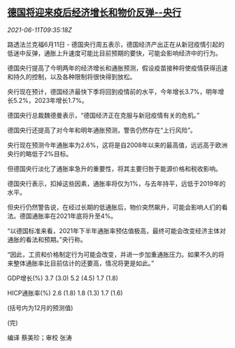 <!--1623405662000-->
[德国将迎来疫后经济增长和物价反弹--央行](https://cn.reuters.com/article/germany-cen-economy-covid-0611-idCNKCS2DN0WL)
------

<div><i>2021-06-11T09:35:18Z</i></div><p>路透法兰克福6月11日 - 德国央行周五表示，德国经济产出正在从新冠疫情引起的低迷中反弹，通胀上升速度可能比目前预期的要快，可能会影响经济中的行为。</p><p>德国央行提高了今明两年的经济增长和通胀预测，假设疫苗接种将使疫情获得迅速和持久的控制，以及各种限制将很快得到放松。</p><p>央行现在预计，德国经济最快下季将回到疫情前的水平，今年增长3.7%，明年增长5.2%，2023年增长1.7%。</p><p>德国央行总裁魏德曼表示，“德国经济正在克服与新冠疫情有关的危机。”</p><p>德国央行还提高了对今年和明年通胀预测，警告仍然存在“上行风险”。</p><p>央行现在预测今年通胀率为2.6%，这将是自2008年以来的最高值，远远高于欧洲央行的略低于2%目标。</p><p>但德国央行淡化了通胀率急升的重要性，将其主要归咎于能源价格和税收影响。</p><p>德国央行表示，扣掉这些因素，通胀率将仅为1%，与去年持平，远低于2019年的水平。</p><p>但央行仍然警告说，在经过长期的低通胀后，物价突然飙升，可能会影响人们的看法。德国通胀率在2021年底将升至4%。</p><p>“以德国标准来看，2021年下半年通胀率预估值极高，最终可能会改变经济主体对通胀的看法和预期。”央行称。</p><p>“因此，工资和价格制定行为可能会改变，并进一步加重通胀压力。如果不久的将来整体通胀率比目前估计的还要高，情况将更是如此。”</p><p>GDP增长(%) 3.7 (3.0) 5.2 (4.5) 1.7 (1.8)</p><p>HICP通胀率(%) 2.6 (1.8) 1.8 (1.3) 1.7 (1.6)</p><p>(括号内为12月的预测值)</p><p>(完)</p><p>编译 蔡美珍；审校 张涛</p>
